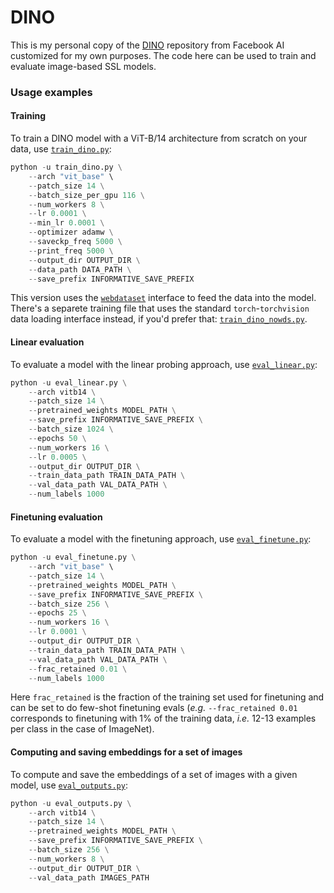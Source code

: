 # DINO

This is my personal copy of the [DINO](https://github.com/facebookresearch/dino) repository from Facebook AI customized for my own purposes. The code here can be used to train and evaluate image-based SSL models.

### Usage examples

#### Training 
To train a DINO model with a ViT-B/14 architecture from scratch on your data, use [`train_dino.py`](https://github.com/eminorhan/dino/blob/master/train_dino.py): 
```python
python -u train_dino.py \
	--arch "vit_base" \
	--patch_size 14 \
	--batch_size_per_gpu 116 \
	--num_workers 8 \
	--lr 0.0001 \
	--min_lr 0.0001 \
	--optimizer adamw \
	--saveckp_freq 5000 \
	--print_freq 5000 \
	--output_dir OUTPUT_DIR \
	--data_path DATA_PATH \
	--save_prefix INFORMATIVE_SAVE_PREFIX
```
This version uses the [`webdataset`](https://github.com/webdataset/webdataset) interface to feed the data into the model. There's a separete training file that uses the standard `torch`-`torchvision` data loading interface instead, if you'd prefer that: [`train_dino_nowds.py`](https://github.com/eminorhan/dino/blob/master/train_dino_nowds.py). 

#### Linear evaluation 
To evaluate a model with the linear probing approach, use [`eval_linear.py`](https://github.com/eminorhan/dino/blob/master/eval_linear.py):
```python
python -u eval_linear.py \
	--arch vitb14 \
	--patch_size 14 \
	--pretrained_weights MODEL_PATH \
	--save_prefix INFORMATIVE_SAVE_PREFIX \
	--batch_size 1024 \
	--epochs 50 \
	--num_workers 16 \
	--lr 0.0005 \
	--output_dir OUTPUT_DIR \
	--train_data_path TRAIN_DATA_PATH \
	--val_data_path VAL_DATA_PATH \
	--num_labels 1000
```

#### Finetuning evaluation 
To evaluate a model with the finetuning approach, use [`eval_finetune.py`](https://github.com/eminorhan/dino/blob/master/eval_finetune.py):
```python
python -u eval_finetune.py \
	--arch "vit_base" \
	--patch_size 14 \
	--pretrained_weights MODEL_PATH \
	--save_prefix INFORMATIVE_SAVE_PREFIX \
	--batch_size 256 \
	--epochs 25 \
	--num_workers 16 \
	--lr 0.0001 \
	--output_dir OUTPUT_DIR \
	--train_data_path TRAIN_DATA_PATH \
	--val_data_path VAL_DATA_PATH \
	--frac_retained 0.01 \
	--num_labels 1000
```
Here `frac_retained` is the fraction of the training set used for finetuning and can be set to do few-shot finetuning evals (*e.g.* `--frac_retained 0.01` corresponds to finetuning with 1% of the training data, *i.e.* 12-13 examples per class in the case of ImageNet).

#### Computing and saving embeddings for a set of images 
To compute and save the embeddings of a set of images with a given model, use [`eval_outputs.py`](https://github.com/eminorhan/dino/blob/master/eval_outputs.py):
```python
python -u eval_outputs.py \
	--arch vitb14 \
	--patch_size 14 \
	--pretrained_weights MODEL_PATH \
	--save_prefix INFORMATIVE_SAVE_PREFIX \
	--batch_size 256 \
	--num_workers 8 \
	--output_dir OUTPUT_DIR \
	--val_data_path IMAGES_PATH
```
